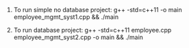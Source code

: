 1. To run simple no database project:
g++ -std=c++11 -o main employee_mgmt_syst1.cpp && ./main

2. To run database project:
g++ -std=c++11 employee.cpp employee_mgmt_syst2.cpp -o main && ./main